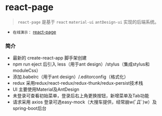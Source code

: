 # react-page
            
> `react-page` 是基于 `react`  `material-ui`  `antDesign-ui` 实现的后端系统。
- `在线演示：` [react-page](http://120.79.75.161:82/ "o(*￣︶￣*)o")


### 简介


- 最新的 create-react-app 脚手架创建
- npm run eject 后引入 less（用于ant design）/stylus（集成stylus和moduleCss）
- 添加.babelrc（用于ant design）/.editorconfig（格式化）
- redux 采用redux/react-redux/redux-thunk/redux-persist技术栈
- UI 主要使用Material及AntDesign
- 未登录可查看初始菜单，登录后右上角更换按钮，新增菜单及Tab功能
- 请求采用 axios 登录可选easy-mock（大搜车提供，经常崩w(ﾟДﾟ)w）及spring-boot后台
